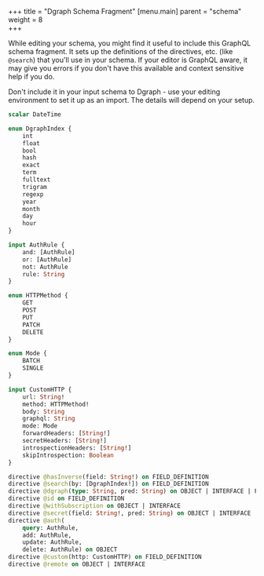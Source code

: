 +++
title = "Dgraph Schema Fragment"
[menu.main]
    parent = "schema"
    weight = 8   
+++

While editing your schema, you might find it useful to include this GraphQL schema fragment.  It sets up the definitions of the directives, etc. (like `@search`) that you'll use in your schema.  If your editor is GraphQL aware, it may give you errors if you don't have this available and context sensitive help if you do.

Don't include it in your input schema to Dgraph - use your editing environment to set it up as an import.  The details will depend on your setup.

```graphql
scalar DateTime

enum DgraphIndex {
	int
	float
	bool
	hash
	exact
	term
	fulltext
	trigram
	regexp
	year
	month
	day
	hour
}

input AuthRule {
	and: [AuthRule]
	or: [AuthRule]
	not: AuthRule
	rule: String
}

enum HTTPMethod {
	GET
	POST
	PUT
	PATCH
	DELETE
}

enum Mode {
	BATCH
	SINGLE
}

input CustomHTTP {
	url: String!
	method: HTTPMethod!
	body: String
	graphql: String
	mode: Mode
	forwardHeaders: [String!]
	secretHeaders: [String!]
	introspectionHeaders: [String!]
	skipIntrospection: Boolean
}

directive @hasInverse(field: String!) on FIELD_DEFINITION
directive @search(by: [DgraphIndex!]) on FIELD_DEFINITION
directive @dgraph(type: String, pred: String) on OBJECT | INTERFACE | FIELD_DEFINITION
directive @id on FIELD_DEFINITION
directive @withSubscription on OBJECT | INTERFACE
directive @secret(field: String!, pred: String) on OBJECT | INTERFACE
directive @auth(
	query: AuthRule,
	add: AuthRule,
	update: AuthRule,
	delete: AuthRule) on OBJECT
directive @custom(http: CustomHTTP) on FIELD_DEFINITION
directive @remote on OBJECT | INTERFACE
```
